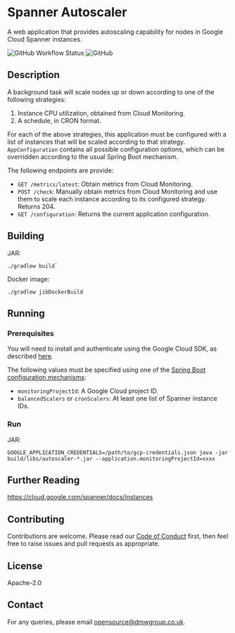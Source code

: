 # Spanner Autoscaler

A web application that provides autoscaling capability for nodes in Google Cloud Spanner instances.

![GitHub Workflow Status](https://img.shields.io/github/workflow/status/dmwgroup/spanner-autoscaler/Build)
![GitHub](https://img.shields.io/github/license/dmwgroup/spanner-autoscaler)

## Description

A background task will scale nodes up or down according to one of the following strategies:
1. Instance CPU utilization, obtained from Cloud Monitoring. 
1. A schedule, in CRON format.

For each of the above strategies, this application must be configured with a list of instances that will be scaled according to that strategy. `AppConfiguration` contains all possible configuration options, which can be overridden according to the usual Spring Boot mechanism.

The following endpoints are provide:
- `GET /metrics/latest`: Obtain metrics from Cloud Monitoring.
- `POST /check`: Manually obtain metrics from Cloud Monitoring and use them to scale each instance according to its configured strategy. Returns 204.
- `GET /configuration`: Returns the current application configuration.

## Building
JAR:
```
./gradlew build`
```
Docker image:
```
./gradlew jibDockerBuild
```

## Running
### Prerequisites
You will need to install and authenticate using the Google Cloud SDK, as described [here](https://github.com/googleapis/java-spanner/tree/v1.61.0#getting-started).

The following values must be specified using one of the [Spring Boot configuration mechanisms](https://docs.spring.io/spring-boot/docs/current/reference/html/spring-boot-features.html#boot-features-external-config):
- `monitoringProjectId`: A Google Cloud project ID.
- `balancedScalers` or `cronScalers`: At least one list of Spanner instance IDs.

### Run
JAR:
```
GOOGLE_APPLICATION_CREDENTIALS=/path/to/gcp-credentials.json java -jar build/libs/autoscaler-*.jar --application.monitoringProjectId=xxxx
```

## Further Reading
https://cloud.google.com/spanner/docs/instances

## Contributing
Contributions are welcome. Please read our [Code of Conduct](CODE_OF_CONDUCT.md) first, then feel free to raise issues and pull requests as appropriate.

## License
Apache-2.0

## Contact
For any queries, please email [opensource@dmwgroup.co.uk](mailto:opensource@dmwgroup.co.uk).